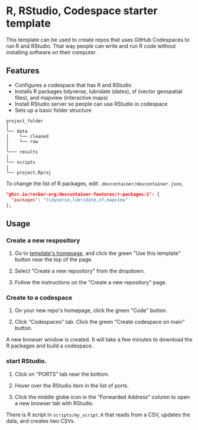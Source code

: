 # R, RStudio, Codespace starter template

This template can be used to create repos that uses GitHub Codespaces to run R and RStudio. That way people can write and run R code without installing software on their computer.

## Features
- Configures a codespace that has R and RStudio
- Installs R packages tidyverse, lubridate (dates), sf (vector geospatial files), and mapview (interactive maps)
- Install RStudio server so people can use RStudio in codespace
- Sets up a basic folder structure

```
project_folder
│
└── data
│    └── cleaned
│    └── raw
│
└─── results
│
└── scripts
│
└── project.Rproj
```

To change the list of R packages, edit `.devcontainer/devcontainer.json`,

```json
"ghcr.io/rocker-org/devcontainer-features/r-packages:1": {
  "packages": "tidyverse,lubridate,sf,mapview"
},
```

## Usage

### Create a new respository

1. Go to [template's homepage](https://github.com/wykhuh/r-rstudio-codespace), and click the green "Use this template" button near the top of the page.

2. Select "Create a new repository" from the dropdown.

3. Follow the instructions on the "Create a new repository" page.

### Create to a codespace

1. On your new repo's homepage, click the green "Code" button.

2. Click "Codespaces" tab. Click the green "Create codespace on main" button.

A new browser window is created. It will take a few minutes to download the R packages and build a codespace.

### start RStudio.

1. Click on "PORTS" tab near the bottom.

2. Hover over the RStudio item in the list of ports.

3. Click the middle globe icon in the "Forwarded Address" column to open a new browser tab with RStudio.

There is R script in `scripts/my_script.R` that reads from a CSV, updates the data, and creates two CSVs.

